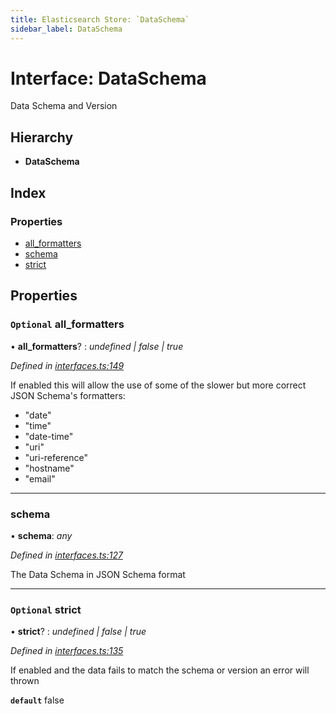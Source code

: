 ```yaml
---
title: Elasticsearch Store: `DataSchema`
sidebar_label: DataSchema
---
```


# Interface: DataSchema

Data Schema and Version

## Hierarchy

* **DataSchema**

## Index

### Properties

* [all_formatters](dataschema.md#optional-all_formatters)
* [schema](dataschema.md#schema)
* [strict](dataschema.md#optional-strict)

## Properties

### `Optional` all_formatters

• **all_formatters**? : *undefined | false | true*

*Defined in [interfaces.ts:149](https://github.com/terascope/teraslice/blob/78714a985/packages/elasticsearch-store/src/interfaces.ts#L149)*

If enabled this will allow the use of some of
the slower but more correct JSON Schema's formatters:

- "date"
- "time"
- "date-time"
- "uri"
- "uri-reference"
- "hostname"
- "email"

___

###  schema

• **schema**: *any*

*Defined in [interfaces.ts:127](https://github.com/terascope/teraslice/blob/78714a985/packages/elasticsearch-store/src/interfaces.ts#L127)*

The Data Schema in JSON Schema format

___

### `Optional` strict

• **strict**? : *undefined | false | true*

*Defined in [interfaces.ts:135](https://github.com/terascope/teraslice/blob/78714a985/packages/elasticsearch-store/src/interfaces.ts#L135)*

If enabled and the data fails to match the schema or version
an error will thrown

**`default`** false
